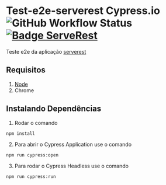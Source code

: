 # __Test-e2e-serverest Cypress.io__ ![GitHub Workflow Status](https://img.shields.io/github/workflow/status/Misaelreis/test-e2e-serverest/main) [![Badge ServeRest](https://img.shields.io/badge/API-ServeRest-green)](https://github.com/ServeRest/ServeRest/)

Teste e2e da aplicação [serverest](https://front.serverest.dev/)
## __Requisitos__
1. [Node](https://nodejs.org/pt-br/)
2. Chrome

## __Instalando Dependências__
1. Rodar o comando 
```
npm install
```
2. Para abrir o Cypress Application use o comando
```
npm run cypress:open
````

3. Para rodar o Cypress Headless use o comando
```
npm run cypress:run
````
